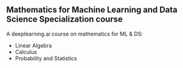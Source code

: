 ## Mathematics for Machine Learning and Data Science Specialization course

A deeplearning.ai course on mathematics for ML & DS:

- Linear Algebra
- Calculus
- Probability and Statistics
